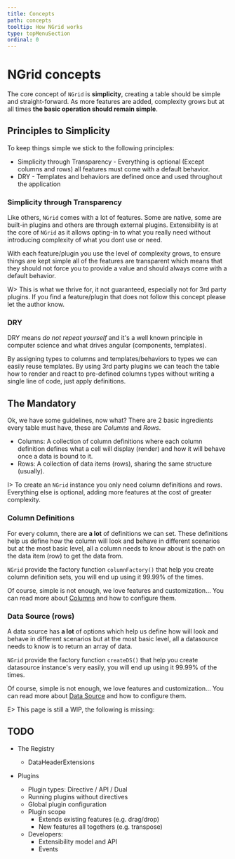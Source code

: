 ```yaml
---
title: Concepts
path: concepts
tooltip: How NGrid works
type: topMenuSection
ordinal: 0
---
```

# NGrid concepts

The core concept of `NGrid` is **simplicity**, creating a table should be simple and straight-forward.
As more features are added, complexity grows but at all times **the basic operation should remain simple**.

## Principles to Simplicity

To keep things simple we stick to the following principles:

- Simplicity through Transparency - Everything is optional (Except columns and rows) all features must come with a default behavior.
- DRY - Templates and behaviors are defined once and used throughout the application

### Simplicity through Transparency

Like others, `NGrid` comes with a lot of features. Some are native, some are built-in plugins and others are through external plugins. Extensibility
is at the core of `NGrid` as it allows opting-in to what you really need without introducing complexity of what you dont use or need.

With each feature/plugin you use the level of complexity grows, to ensure things are kept simple all of the features are transparent which means that they
should not force you to provide a value and should always come with a default behavior.

W> This is what we thrive for, it not guaranteed, especially not for 3rd party plugins. If you find a feature/plugin that does not follow this concept
please let the author know.

### DRY

DRY means *do not repeat yourself* and it's a well known principle in computer science and what drives angular (components, templates).

By assigning types to columns and templates/behaviors to types we can easily reuse templates. By using 3rd party plugins we can teach the table how to
render and react to pre-defined columns types without writing a single line of code, just apply definitions.

## The Mandatory

Ok, we have some guidelines, now what? There are 2 basic ingredients every table must have, these are *Columns* and *Rows*.  

- Columns: A collection of column definitions where each column definition defines what a cell will display (render) and how it will behave once a data is bound to it.
- Rows: A collection of data items (rows), sharing the same structure (usually).

I> To create an `NGrid` instance you only need column definitions and rows. Everything else is optional, adding more features at the cost of greater complexity.

### Column Definitions

For every column, there are **a lot** of definitions we can set. These definitions help us define how the column will look and behave in different scenarios but at the most basic level, all a column needs to know about is the path on the data item (row) to get the data from.

`NGrid` provide the factory function `columnFactory()` that help you create column definition sets, you will end up using it 99.99% of the times.

Of course, simple is not enough, we love features and customization... You can read more about [Columns](./columns/quick-through) and how to configure them.

### Data Source (rows)

A data source has **a lot** of options which help us define how will look and behave in different scenarios but at the most basic level, all a
datasource needs to know is to return an array of data.

`NGrid` provide the factory function `createDS()` that help you create datasource instance's very easily, you will end up using it 99.99% of the times.

Of course, simple is not enough, we love features and customization... You can read more about [Data Source](./datasource/quick-through) and how to configure them.

E> This page is still a WIP, the following is missing:

## TODO

- The Registry
  - DataHeaderExtensions

- Plugins
  - Plugin types: Directive / API / Dual
  - Running plugins without directives
  - Global plugin configuration
  - Plugin scope
    - Extends existing features (e.g. drag/drop)
    - New features all togethers (e.g. transpose)
  - Developers:
    - Extensibility model and API
    - Events
